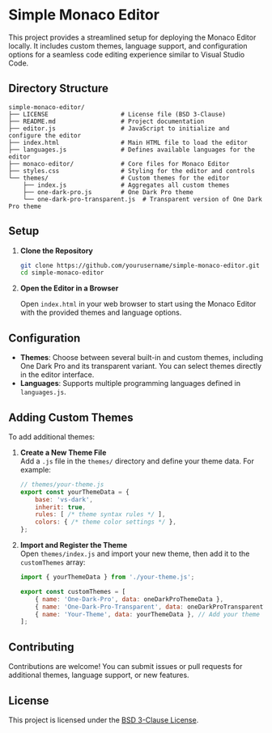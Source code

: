 # Simple Monaco Editor

This project provides a streamlined setup for deploying the Monaco Editor locally. It includes custom themes, language support, and configuration options for a seamless code editing experience similar to Visual Studio Code.

## Directory Structure

```plaintext
simple-monaco-editor/
├── LICENSE                    # License file (BSD 3-Clause)
├── README.md                  # Project documentation
├── editor.js                  # JavaScript to initialize and configure the editor
├── index.html                 # Main HTML file to load the editor
├── languages.js               # Defines available languages for the editor
├── monaco-editor/             # Core files for Monaco Editor
├── styles.css                 # Styling for the editor and controls
└── themes/                    # Custom themes for the editor
    ├── index.js               # Aggregates all custom themes
    ├── one-dark-pro.js        # One Dark Pro theme
    └── one-dark-pro-transparent.js  # Transparent version of One Dark Pro theme
```

## Setup

1. **Clone the Repository**
   ```bash
   git clone https://github.com/yourusername/simple-monaco-editor.git
   cd simple-monaco-editor
   ```

2. **Open the Editor in a Browser**

   Open `index.html` in your web browser to start using the Monaco Editor with the provided themes and language options.

## Configuration

- **Themes**: Choose between several built-in and custom themes, including One Dark Pro and its transparent variant. You can select themes directly in the editor interface.
- **Languages**: Supports multiple programming languages defined in `languages.js`.

## Adding Custom Themes

To add additional themes:

1. **Create a New Theme File**  
   Add a `.js` file in the `themes/` directory and define your theme data. For example:

   ```javascript
   // themes/your-theme.js
   export const yourThemeData = {
       base: 'vs-dark',
       inherit: true,
       rules: [ /* theme syntax rules */ ],
       colors: { /* theme color settings */ },
   };
   ```

2. **Import and Register the Theme**  
   Open `themes/index.js` and import your new theme, then add it to the `customThemes` array:

   ```javascript
   import { yourThemeData } from './your-theme.js';

   export const customThemes = [
       { name: 'One-Dark-Pro', data: oneDarkProThemeData },
       { name: 'One-Dark-Pro-Transparent', data: oneDarkProTransparentThemeData },
       { name: 'Your-Theme', data: yourThemeData }, // Add your theme here
   ];
   ```

## Contributing

Contributions are welcome! You can submit issues or pull requests for additional themes, language support, or new features.

## License

This project is licensed under the [BSD 3-Clause License](LICENSE).
